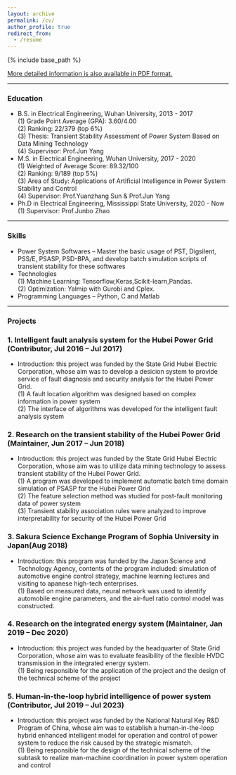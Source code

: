 ```yaml
---
layout: archive
permalink: /cv/
author_profile: true
redirect_from:
  - /resume
---
```


{% include base_path %}

[More detailed information is also available in PDF format.](http://TBendong.github.io/files/paper4.pdf)

------

### Education
* B.S. in Electrical Engineering, Wuhan University, 2013 - 2017  
(1)  Grade Point Average (GPA): 3.60/4.00    
(2) Ranking: 22/379 (top 6%)    
(3) Thesis: Transient Stability Assessment of Power System Based on Data Mining Technology  
(4) Supervisor: Prof.Jun Yang
* M.S. in Electrical Engineering, Wuhan University, 2017 - 2020  
(1) Weighted of Average Score: 89.32/100  
(2) Ranking: 9/189 (top 5%)  
(3) Area of Study: Applications of Artificial Intelligence in Power System Stability and Control  
(4) Supervisor: Prof.Yuanzhang Sun & Prof.Jun Yang
* Ph.D in  Electrical Engineering, Mississippi State University, 2020 - Now  
(1) Supervisor: Prof.Junbo Zhao

------

### Skills
* Power System Softwares – Master the basic usage of PST, Digsilent, PSS/E, PSASP, PSD-BPA, and develop batch simulation scripts of transient stability for these softwares
* Technologies  
(1) Machine Learning: Tensorflow,Keras,Scikit-learn,Pandas.  
(2) Optimization: Yalmip with Gurobi and Cplex.
* Programming Languages – Python, C and Matlab

------

### Projects
### 1. Intelligent fault analysis system for the Hubei Power Grid (Contributor, Jul 2016 – Jul 2017)
* Introduction: this project was funded by the State Grid Hubei Electric Corporation, whose aim was to develop a desicion system to provide service of fault diagnosis and security analysis for the Hubei Power Grid.  
(1) A fault location algorithm was designed based on complex information in power system  
(2) The interface of algorithms was developed for the intelligent fault analysis system
###  2. Research on the transient stability of the Hubei Power Grid (Maintainer, Jun 2017 – Jun 2018)
* Introduction: this project was funded by the State Grid Hubei Electric Corporation, whose aim was to utilize data mining technology to assess transient stability of the Hubei Power Grid.  
(1) A program was developed to implement automatic batch time domain simulation of PSASP for the Hubei Power Grid  
(2) The feature selection method was studied for post-fault monitoring data of power system  
(3) Transient stability association rules were analyzed to improve interpretability for security of the Hubei Power Grid
### 3. Sakura Science Exchange Program of Sophia University in Japan(Aug 2018)
* Introduction: this program was funded by the Japan Science and Technology Agency, contents of the program included: simulation of automotive engine control strategy, machine learning lectures and visiting to apanese high-tech enterprises.  
(1) Based on measured data, neural network was used to identify automobile engine parameters, and the air-fuel ratio control model was constructed.
### 4. Research on the integrated energy system (Maintainer, Jan 2019 – Dec 2020)
* Introduction: this project was funded by the headquarter of State Grid Corporation, whose aim was to evaluate feasibility of the flexible HVDC transmission in the integrated energy system.  
(1) Being responsible for the application of the project and the design of the technical scheme of the project
### 5. Human-in-the-loop hybrid intelligence of power system (Contributor, Jul 2019 – Jul 2023)
* Introduction: this project was funded by the National Natural Key R&D Program of China, whose aim was to establish a human-in-the-loop hybrid enhanced intelligent model for operation and control of power system to reduce the risk caused by the strategic mismatch.  
(1) Being responsible for the design of the technical scheme of the subtask to realize man-machine coordination in power system operation and control
